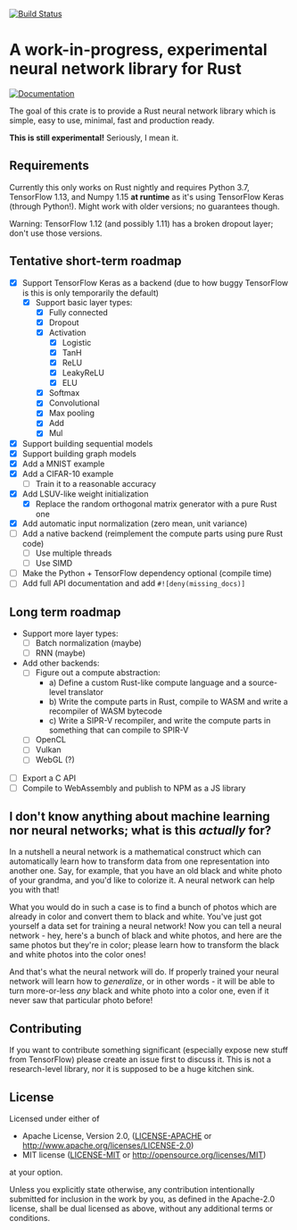 [![Build Status](https://api.travis-ci.org/koute/sarek.svg)](https://travis-ci.org/koute/sarek)

# A work-in-progress, experimental neural network library for Rust

[![Documentation](https://docs.rs/sarek/badge.svg)](https://docs.rs/sarek/*/sarek/)

The goal of this crate is to provide a Rust neural network library which is simple,
easy to use, minimal, fast and production ready.

**This is still experimental!** Seriously, I mean it.

## Requirements

Currently this only works on Rust nightly and requires Python 3.7, TensorFlow 1.13, and Numpy 1.15
**at runtime** as it's using TensorFlow Keras (through Python!). Might work with older versions;
no guarantees though.

Warning: TensorFlow 1.12 (and possibly 1.11) has a broken dropout layer; don't use those versions.

## Tentative short-term roadmap

   * [X] Support TensorFlow Keras as a backend (due to how buggy TensorFlow is this is only temporarily the default)
      * [X] Support basic layer types:
         * [X] Fully connected
         * [X] Dropout
         * [X] Activation
            * [X] Logistic
            * [X] TanH
            * [X] ReLU
            * [X] LeakyReLU
            * [X] ELU
         * [X] Softmax
         * [X] Convolutional
         * [X] Max pooling
         * [X] Add
         * [X] Mul
   * [X] Support building sequential models
   * [X] Support building graph models
   * [X] Add a MNIST example
   * [X] Add a CIFAR-10 example
      * [ ] Train it to a reasonable accuracy
   * [X] Add LSUV-like weight initialization
      * [X] Replace the random orthogonal matrix generator with a pure Rust one
   * [X] Add automatic input normalization (zero mean, unit variance)
   * [ ] Add a native backend (reimplement the compute parts using pure Rust code)
      * [ ] Use multiple threads
      * [ ] Use SIMD
   * [ ] Make the Python + TensorFlow dependency optional (compile time)
   * [ ] Add full API documentation and add `#![deny(missing_docs)]`

## Long term roadmap

   * Support more layer types:
      * [ ] Batch normalization (maybe)
      * [ ] RNN (maybe)
   * Add other backends:
      * [ ] Figure out a compute abstraction:
         * a) Define a custom Rust-like compute language and a source-level translator
         * b) Write the compute parts in Rust, compile to WASM and write a recompiler of WASM bytecode
         * c) Write a SIPR-V recompiler, and write the compute parts in something that can compile to SPIR-V
      * [ ] OpenCL
      * [ ] Vulkan
      * [ ] WebGL (?)
   * [ ] Export a C API
   * [ ] Compile to WebAssembly and publish to NPM as a JS library

## I don't know anything about machine learning nor neural networks; what is this *actually* for?

In a nutshell a neural network is a mathematical construct which can automatically learn how to transform
data from one representation into another one. Say, for example, that you have an old black and white photo
of your grandma, and you'd like to colorize it. A neural network can help you with that!

What you would do in such a case is to find a bunch of photos which are already in color and convert them
to black and white. You've just got yourself a data set for training a neural network! Now you can tell
a neural network - hey, here's a bunch of black and white photos, and here are the same photos but they're
in color; please learn how to transform the black and white photos into the color ones!

And that's what the neural network will do. If properly trained your neural network will learn
how to *generalize*, or in other words - it will be able to turn more-or-less *any* black and white
photo into a color one, even if it never saw that particular photo before!

## Contributing

If you want to contribute something significant (especially expose new stuff from TensorFlow)
please create an issue first to discuss it. This is not a research-level library, nor it is
supposed to be a huge kitchen sink.

## License

Licensed under either of

  * Apache License, Version 2.0, ([LICENSE-APACHE](LICENSE-APACHE) or http://www.apache.org/licenses/LICENSE-2.0)
  * MIT license ([LICENSE-MIT](LICENSE-MIT) or http://opensource.org/licenses/MIT)

at your option.

Unless you explicitly state otherwise, any contribution intentionally submitted
for inclusion in the work by you, as defined in the Apache-2.0 license, shall be
dual licensed as above, without any additional terms or conditions.

